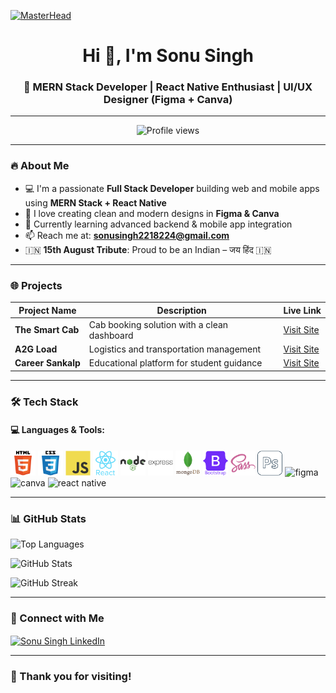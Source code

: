 [![MasterHead](https://media-exp1.licdn.com/dms/image/C4E16AQGDLURwP-MxHQ/profile-displaybackgroundimage-shrink_350_1400/0/1624432677770?e=1649894400&v=beta&t=9ftvnINumN5h6vFaR-FyTOl-2Ov9sR28qcB_c-SqH5k)](https://sonusingh2218224.github.io/?)

<h1 align="center">Hi 👋, I'm Sonu Singh</h1>
<h3 align="center">🚀 MERN Stack Developer | React Native Enthusiast | UI/UX Designer (Figma + Canva)</h3>

---

<p align="center">
  <img src="https://komarev.com/ghpvc/?username=sonusingh2218224&label=Profile%20views&color=0e75b6&style=flat" alt="Profile views" />
</p>

---

### 🔥 About Me
- 💻 I'm a passionate **Full Stack Developer** building web and mobile apps using **MERN Stack + React Native**
- 🎨 I love creating clean and modern designs in **Figma & Canva**
- 🌱 Currently learning advanced backend & mobile app integration
- 📫 Reach me at: **sonusingh2218224@gmail.com**
- 🇮🇳 **15th August Tribute**: Proud to be an Indian – जय हिंद 🇮🇳

---

### 🌐 Projects
| Project Name | Description | Live Link |
|--------------|-------------|-----------|
| **The Smart Cab** | Cab booking solution with a clean dashboard | [Visit Site](https://www.thesmartcab.in/) |
| **A2G Load** | Logistics and transportation management | [Visit Site](https://a2gload.com/) |
| **Career Sankalp** | Educational platform for student guidance | [Visit Site](https://careersankalp.in/) |

---

### 🛠️ Tech Stack

#### 💻 Languages & Tools:
<p align="left">
  <img src="https://raw.githubusercontent.com/devicons/devicon/master/icons/html5/html5-original-wordmark.svg" alt="html5" width="40"/>
  <img src="https://raw.githubusercontent.com/devicons/devicon/master/icons/css3/css3-original-wordmark.svg" alt="css3" width="40"/>
  <img src="https://raw.githubusercontent.com/devicons/devicon/master/icons/javascript/javascript-original.svg" alt="javascript" width="40"/>
  <img src="https://raw.githubusercontent.com/devicons/devicon/master/icons/react/react-original-wordmark.svg" alt="react" width="40"/>
  <img src="https://raw.githubusercontent.com/devicons/devicon/master/icons/nodejs/nodejs-original-wordmark.svg" alt="nodejs" width="40"/>
  <img src="https://raw.githubusercontent.com/devicons/devicon/master/icons/express/express-original-wordmark.svg" alt="express" width="40"/>
  <img src="https://raw.githubusercontent.com/devicons/devicon/master/icons/mongodb/mongodb-original-wordmark.svg" alt="mongodb" width="40"/>
  <img src="https://raw.githubusercontent.com/devicons/devicon/master/icons/bootstrap/bootstrap-plain-wordmark.svg" alt="bootstrap" width="40"/>
  <img src="https://raw.githubusercontent.com/devicons/devicon/master/icons/sass/sass-original.svg" alt="sass" width="40"/>
  <img src="https://raw.githubusercontent.com/devicons/devicon/master/icons/photoshop/photoshop-line.svg" alt="photoshop" width="40"/>
  <img src="https://upload.wikimedia.org/wikipedia/commons/3/33/Figma-logo.svg" alt="figma" width="30"/>
  <img src="https://cdn.worldvectorlogo.com/logos/canva-1.svg" alt="canva" width="30"/>
  <img src="https://reactnative.dev/img/header_logo.svg" alt="react native" width="35"/>
</p>

---

### 📊 GitHub Stats

<p align="left">
  <img src="https://github-readme-stats.vercel.app/api/top-langs?username=sonusingh2218224&show_icons=true&locale=en&layout=compact" alt="Top Languages" />
</p>

<p align="left">
  <img src="https://github-readme-stats.vercel.app/api?username=sonusingh2218224&show_icons=true&locale=en" alt="GitHub Stats" />
</p>

<p align="left">
  <img src="https://github-readme-streak-stats.herokuapp.com/?user=sonusingh2218224" alt="GitHub Streak" />
</p>

---

### 🤝 Connect with Me

<p align="left">
  <a href="https://www.linkedin.com/in/sonu-singh-8a9748181/" target="_blank">
    <img align="center" src="https://raw.githubusercontent.com/rahuldkjain/github-profile-readme-generator/master/src/images/icons/Social/linked-in-alt.svg" alt="Sonu Singh LinkedIn" height="30" width="40" />
  </a>
</p>

---

### 🏁 Thank you for visiting!

